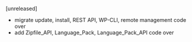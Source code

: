 [unreleased]
* migrate update, install, REST API, WP-CLI, remote management code over
* add Zipfile_API, Language_Pack, Language_Pack_API code over
